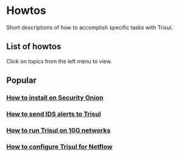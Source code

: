 # Howtos

Short descriptions of how to accomplish specific tasks with Trisul.

## List of howtos

Click on topics from the left menu to view.

## Popular

### [How to install on Security Onion](./installseco.md)

### [How to send IDS alerts to Trisul](./setup_ids_alerts.md)

### [How to run Trisul on 10G networks](./10gcapture)

### [How to configure Trisul for Netflow](./netflow_setup)
